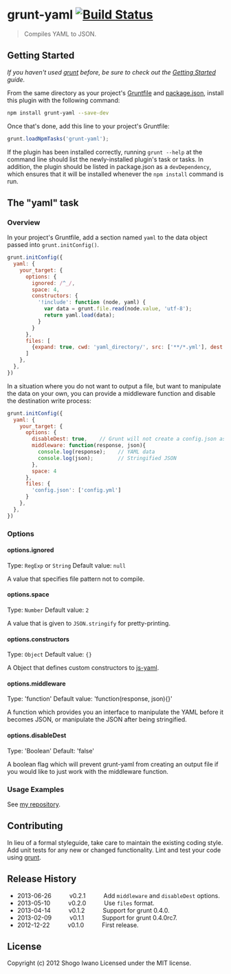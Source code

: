 # grunt-yaml [![Build Status](https://secure.travis-ci.org/shiwano/grunt-yaml.png?branch=master)](http://travis-ci.org/shiwano/grunt-yaml)

> Compiles YAML to JSON.

## Getting Started
_If you haven't used [grunt][] before, be sure to check out the [Getting Started][] guide._

From the same directory as your project's [Gruntfile][Getting Started] and [package.json][], install this plugin with the following command:

```bash
npm install grunt-yaml --save-dev
```

Once that's done, add this line to your project's Gruntfile:

```js
grunt.loadNpmTasks('grunt-yaml');
```

If the plugin has been installed correctly, running `grunt --help` at the command line should list the newly-installed plugin's task or tasks. In addition, the plugin should be listed in package.json as a `devDependency`, which ensures that it will be installed whenever the `npm install` command is run.

[grunt]: http://gruntjs.com/
[Getting Started]: https://github.com/gruntjs/grunt/blob/devel/docs/getting_started.md
[package.json]: https://npmjs.org/doc/json.html

## The "yaml" task

### Overview
In your project's Gruntfile, add a section named `yaml` to the data object passed into `grunt.initConfig()`.

```js
grunt.initConfig({
  yaml: {
    your_target: {
      options: {
        ignored: /^_/,
        space: 4,
        constructors: {
          '!include': function (node, yaml) {
            var data = grunt.file.read(node.value, 'utf-8');
            return yaml.load(data);
          }
        }
      },
      files: [
        {expand: true, cwd: 'yaml_directory/', src: ['**/*.yml'], dest: 'output_directory/'}
      ]
    },
  },
})
```
In a situation where you do not want to output a file, but want to manipulate the data on your own, you can provide a middleware function and disable the destination write process:

```js
grunt.initConfig({
  yaml: {
    your_target: {
      options: {
        disableDest: true,    // Grunt will not create a config.json as per the destination of the files object
        middleware: function(response, json){
          console.log(response);    // YAML data
          console.log(json);        // Stringified JSON
        },
        space: 4
      },
      files: {
        'config.json': ['config.yml']
      }
    },
  },
})
```

### Options

#### options.ignored
Type: `RegExp` or `String`
Default value: `null`

A value that specifies file pattern not to compile.

#### options.space
Type: `Number`
Default value: `2`

A value that is given to `JSON.stringify` for pretty-printing.

#### options.constructors
Type: `Object`
Default value: `{}`

A Object that defines custom constructors to [js-yaml](https://github.com/nodeca/js-yaml).

#### options.middleware
Type: 'function'
Default value: 'function(response, json){}'

A function which provides you an interface to manipulate the YAML before it becomes JSON, or manipulate the JSON after being stringified.

#### options.disableDest
Type: 'Boolean'
Default: 'false'

A boolean flag which will prevent grunt-yaml from creating an output file if you would like to just work with the middleware function.

### Usage Examples

See [my repository](https://github.com/shiwano/cw-schema).

## Contributing
In lieu of a formal styleguide, take care to maintain the existing coding style. Add unit tests for any new or changed functionality. Lint and test your code using [grunt][].

## Release History
 * 2013-06-26   v0.2.1   Add `middleware` and `disableDest` options.
 * 2013-05-10   v0.2.0   Use `files` format.
 * 2013-04-14   v0.1.2   Support for grunt 0.4.0.
 * 2013-02-09   v0.1.1   Support for grunt 0.4.0rc7.
 * 2012-12-22   v0.1.0   First release.

## License
Copyright (c) 2012 Shogo Iwano
Licensed under the MIT license.

